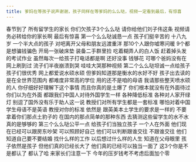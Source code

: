 ```yaml
---
title: 爹妈在等孩子说声谢谢，孩子同样在等爹妈的么么哒，视频一定看到最后，有惊喜
---
```

春节到了
所有留学生的家长
你们欠孩子3个么么哒
请你给他们刘子伟这条
视频请务必转给你的家长啊
最后有惊喜
第一个么么哒诚恳一点
孩子们挺辛苦的
十八九岁
一个半大点的孩子
对吧离开父母和朋友远渡重洋
那10个人跟你嘘寒问暖
9个都是想骗钱骗色
开局一张破床垫
装备二手群里捡
吃着糊弄人的白人饭
赶着掉头发的考试作业
虽然每次一给孩子打电话都是啊
还好没事
钱够花
可哪个爸妈没有在网上刷到过
流子们半夜崩溃到哭
哇哇大哭那种视频
第二个么么哒坦诚一点给孩子
孩子们很优秀
网上都爱说水硕水硕
但爹妈知道那是衡水的水好不好
孩子出去读的
是在全世界范围内
都难度非常高的学位
用的还不是咱的母语
我请那些整天喷水硕的人
你仔细好好理解下这个事情
而且你真的是土爆了
你们根本就没有在外面待过
你们以为在外面
都跟我们中国人对待外国学生一样
各种降低标准
各种对人家开绿灯
别逗了国外没有乐于助人这一说
教授们对所有学生都是一套标准
哪怕对着中国学生母语不是英语
教授对你的标准
依然是
跟英美本土学生的要求是一样的
不要拿着你们那点土豹子的
在国内的那点简单的那种东西
去猜测这些留学生的水不水
真的是够够的
第三个么么哒公平一点
给孩子们当独立孩子
一个人在外面
他们现在已经可以跟房东吵架
可以照顾好自己
他们可以判断跟谁交往
不跟谁交往
他们知道自己要不要结婚
找什么样的工作
以后想过什么样的人生
知道在父母眼里
孩子依然是孩子
但他们真的已经长大了
他们真的已经可以独当一面了
这3个你是不是都认了
都认了哈
来家长们注意一下
今年的压岁钱考不考虑后面加个零
